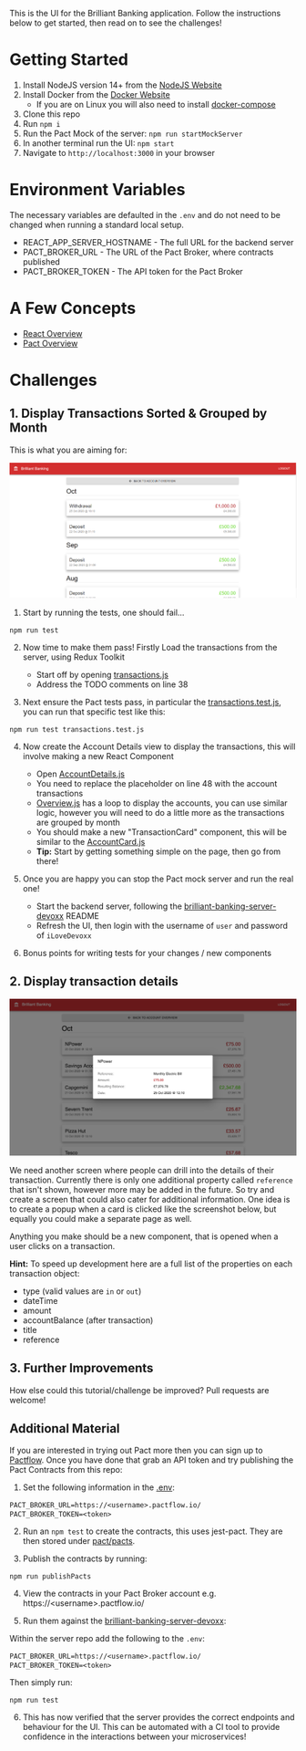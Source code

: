 This is the UI for the Brilliant Banking application. Follow the instructions below to get started, then read on to see the challenges!

# Getting Started
1. Install NodeJS version 14+ from the [NodeJS Website](https://nodejs.org/en/)
2. Install Docker from the [Docker Website](https://docs.docker.com/get-docker/)
    * If you are on Linux you will also need to install [docker-compose](https://docs.docker.com/compose/install/)
4. Clone this repo
5. Run `npm i`
6. Run the Pact Mock of the server: `npm run startMockServer`
7. In another terminal run the UI: `npm start`
8. Navigate to `http://localhost:3000` in your browser

# Environment Variables
The necessary variables are defaulted in the `.env` and do not need to be changed when running a standard local setup.

* REACT_APP_SERVER_HOSTNAME - The full URL for the backend server
* PACT_BROKER_URL - The URL of the Pact Broker, where contracts published
* PACT_BROKER_TOKEN - The API token for the Pact Broker

# A Few Concepts
* [React Overview](docs/ReactOverview.md)
* [Pact Overview]()

# Challenges
## 1. Display Transactions Sorted & Grouped by Month

This is what you are aiming for:

![Grouped by Date Screenshot](./screenshots/grouped-by-date.png)

1. Start by running the tests, one should fail...
```
npm run test
```

2. Now time to make them pass! Firstly Load the transactions from the server, using Redux Toolkit
    * Start off by opening [transactions.js](./src/store/transactions.js)
    * Address the TODO comments on line 38

3. Next ensure the Pact tests pass, in particular the [transactions.test.js](./src/pact/transactions.test.js), you can run that specific test like this:
```
npm run test transactions.test.js
```

4. Now create the Account Details view to display the transactions, this will involve making a new React Component
    * Open [AccountDetails.js](./src/views/AccountDetails.js)
    * You need to replace the placeholder on line 48 with the account transactions
    * [Overview.js](./src/views/Overview.js) has a loop to display the accounts, you can use similar logic, however you will need to do a little more as the transactions are grouped by month
    * You should make a new "TransactionCard" component, this will be similar to the [AccountCard.js](./src/components/AccountCard.js)
    * **Tip:** Start by getting something simple on the page, then go from there!

5. Once you are happy you can stop the Pact mock server and run the real one!
    * Start the backend server, following the [brilliant-banking-server-devoxx](https://github.com/nighk/brilliant-banking-server-devoxx) README
    * Refresh the UI, then login with the username of `user` and password of `iLoveDevoxx`

6. Bonus points for writing tests for your changes / new components

## 2. Display transaction details

![Transaction Popup Screenshot](./screenshots/transaction-popup.png)

We need another screen where people can drill into the details of their transaction. Currently there is only one additional property called `reference` that isn't shown, however more may be added in the future. So try and create a screen that could also cater for additional information. One idea is to create a popup when a card is clicked like the screenshot below, but equally you could make a separate page as well.

Anything you make should be a new component, that is opened when a user clicks on a transaction.

**Hint:** To speed up development here are a full list of the properties on each transaction object:
* type (valid values are `in` or `out`)
* dateTime
* amount
* accountBalance (after transaction)
* title
* reference

## 3. Further Improvements

How else could this tutorial/challenge be improved? Pull requests are welcome!

## Additional Material

If you are interested in trying out Pact more then you can sign up to [Pactflow](https://pactflow.io/). Once you have done that grab an API token and try publishing the Pact Contracts from this repo:

1. Set the following information in the [.env](.env):
```
PACT_BROKER_URL=https://<username>.pactflow.io/
PACT_BROKER_TOKEN=<token>
```

2. Run an `npm test` to create the contracts, this uses jest-pact. They are then stored under [pact/pacts](pact/pacts).

3. Publish the contracts by running:
```
npm run publishPacts
```

4. View the contracts in your Pact Broker account e.g. https://\<username>.pactflow.io/

5. Run them against the [brilliant-banking-server-devoxx](https://github.com/nighk/brilliant-banking-server-devoxx):

Within the server repo add the following to the `.env`:
```
PACT_BROKER_URL=https://<username>.pactflow.io/
PACT_BROKER_TOKEN=<token>
```

Then simply run:
```
npm run test
```

6. This has now verified that the server provides the correct endpoints and behaviour for the UI. This can be automated with a CI tool to provide confidence in the interactions between your microservices!